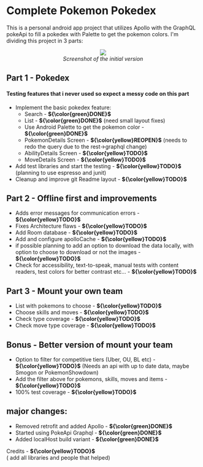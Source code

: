 # Complete Pokemon Pokedex <br>

This is a personal android app project that utilizes Apollo with the GraphQL pokeApi to fill a pokedex with Palette to get the pokemon colors. I'm dividing this project in 3 parts:

<p align="center">
  <img src="https://github.com/GustavoEliseu/MyPokedexApp/assets/30469845/47b093bf-3540-46af-8b8f-3d0af269cefd"/><br>
  <em>Screenshot of the initial version</em>
</p>


## Part 1 - Pokedex <br>
#### Testing features that i never used so expect a messy code on this part <br>
* Implement the basic pokedex feature: <br>
  * Search - **${\color{green}DONE}$** <br>
  * List - **${\color{green}DONE}$** (need small layout fixes) <br>
  * Use Android Palette to get the pokemon color - ****${\color{green}DONE}$**** <br>
  * PokemonDetails Screen - **${\color{yellow}REOPEN}$** (needs to redo the query due to the rest->graphql change) <br>
  * AbilityDetails Screen - **${\color{yellow}TODO}$** <br>
  * MoveDetails Screen - **${\color{yellow}TODO}$** <br>
* Add test libraries and start the testing - **${\color{yellow}TODO}$** (planning to use espresso and junit) <br>
* Cleanup and improve git Readme layout - **${\color{yellow}TODO}$** <br>

## Part 2 - Offline first and improvements <br>
* Adds error messages for communication errors - **${\color{yellow}TODO}$**<br>
* Fixes Architecture flaws - **${\color{yellow}TODO}$**<br>
* Add Room database - **${\color{yellow}TODO}$**<br>
* Add and configure apolloCache - **${\color{yellow}TODO}$**<br>
* if possible planning to add an option to download the data locally, with option to choose to download or not the images - **${\color{yellow}TODO}$**<br>
* Check for accessibility, text-to-speak, manual tests with content readers, test colors for better contrast etc... - **${\color{yellow}TODO}$**<br>

## Part 3 - Mount your own team <br>
* List with pokemons to choose - **${\color{yellow}TODO}$**<br>
* Choose skills and moves - **${\color{yellow}TODO}$**<br>
* Check type coverage - **${\color{yellow}TODO}$** <br>
* Check move type coverage - **${\color{yellow}TODO}$**<br>

## Bonus - Better version of mount your team<br>
* Option to filter for competitive tiers (Uber, OU, BL etc) - **${\color{yellow}TODO}$** (Needs an api with up to date data, maybe Smogon or PokemonShowdown) <br>
* Add the filter above for pokemons, skills, moves and items - **${\color{yellow}TODO}$**<br>
* 100% test coverage - **${\color{yellow}TODO}$**<br>


## major changes:
* Removed retrofit and added Apollo - **${\color{green}DONE}$**
* Started using PokeApi Graphql - **${\color{green}DONE}$**
* Added localHost build variant - **${\color{green}DONE}$**

Credits - **${\color{yellow}TODO}$**<br> ( add all libraries and people that helped)
